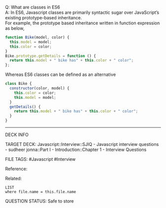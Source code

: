 Q: What are classes in ES6  
A: In ES6, Javascript classes are primarily syntactic sugar over JavaScript’s existing prototype-based inheritance.  
For example, the prototype based inheritance written in function expression as below,
```javascript
function Bike(model, color) {
  this.model = model;
  this.color = color;
}
Bike.prototype.getDetails = function () {
  return this.model + " bike has" + this.color + " color";
};
```
Whereas ES6 classes can be defined as an alternative
```javascript
class Bike {
  constructor(color, model) {
    this.color = color;
    this.model = model;
  }
  getDetails() {
    return this.model + " bike has" + this.color + " color";
  }
}
```
<!--ID: 1693596721172-->

---

DECK INFO

TARGET DECK: Javascript::Interview::SJIQ - Javascript interview questions - sudheer jonna::Part I - Introduction::Chapter 1 - Interview Questions

FILE TAGS: #Javascript #Interview

Reference:

Related:

```dataview
LIST
where file.name = this.file.name
```

QUESTION STATUS: Safe to store
